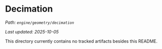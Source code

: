 # Decimation

_Path: `engine/geometry/decimation`_

_Last updated: 2025-10-05_


This directory currently contains no tracked artifacts besides this README.
